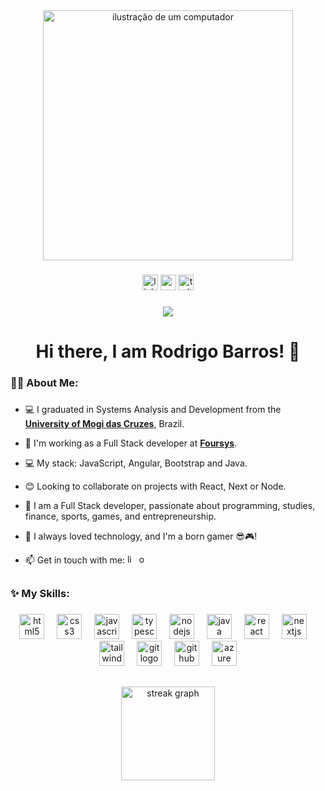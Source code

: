 <div align="center">
 <img src="https://raw.githubusercontent.com/MicaelliMedeiros/micaellimedeiros/master/image/computer-illustration.png" alt="ilustração de um computador" min-width="400px" max-width="400px" width="400px"">
</div>

###

<div align="center">
  <a href="https://www.linkedin.com/in/rodrigocavalcantedebarros/" target="_blank"><img src="https://img.shields.io/static/v1?message=LinkedIn&logo=linkedin&label=&color=0077B5&logoColor=white&labelColor=&style=for-the-badge" height="25" alt="linkedin logo"></a>
  <a href = "mailto:rodrigocavalcantedebarros@hotmail.com" target="_blank"><img src="https://img.shields.io/badge/Microsoft_Outlook-0078D4?style=for-the-badge&logo=microsoft-outlook&logoColor=white" height="25" alt="outlook logo"></a>
  <a href="https://twitter.com/digonexs_dev" target="_blank"><img src="https://img.shields.io/static/v1?message=Twitter&logo=twitter&label=&color=1DA1F2&logoColor=white&labelColor=&style=for-the-badge" height="25" alt="twitter logo"></a>
</div>

###

<div align="center">
  <img src="https://visitor-badge.laobi.icu/badge?page_id=digonexs.digonexs&">
</div>

###

<div align="center">
    <h1>Hi there, I am Rodrigo Barros! 👋</h1>
</div>

###

<h3 align="left">👩‍💻  About Me:</h3>

###

<div align="left">

- 💻 I graduated in Systems Analysis and Development from the [**University of Mogi das Cruzes**](https://www.umc.br/), Brazil.

- 🔭 I'm working as a Full Stack developer at [**Foursys**](https://foursys.com.br/).

- 💻 My stack: JavaScript, Angular, Bootstrap and Java.

- 😊 Looking to collaborate on projects with React, Next or Node.

- 💙 I am a Full Stack developer, passionate about programming, studies, finance, sports, games, and entrepreneurship.

- 💬 I always loved technology, and I'm a born gamer 😎🎮!

- 📫 Get in touch with me: <a href="https://www.linkedin.com/in/rodrigocavalcantedebarros/" target="_blank"><img src="https://img.shields.io/static/v1?message=LinkedIn&logo=linkedin&label=&color=0077B5&logoColor=white&labelColor=&style=for-the-badge" height="15" alt="linkedin logo"></a>
  <a href = "mailto:rodrigocavalcantedebarros@hotmail.com" target="_blank"><img src="https://img.shields.io/badge/Microsoft_Outlook-0078D4?style=for-the-badge&logo=microsoft-outlook&logoColor=white" height="15" alt="outlook logo"></a>
</div>

##

<h3 align="left">✨ My Skills:</h3>

###

<div align="center">
  <img src="https://cdn.jsdelivr.net/gh/devicons/devicon/icons/html5/html5-original.svg" height="40" alt="html5 logo"  />
  <img width="12" />
  <img src="https://cdn.jsdelivr.net/gh/devicons/devicon/icons/css3/css3-original.svg" height="40" alt="css3 logo"  />
  <img width="12" />
  <img src="https://cdn.jsdelivr.net/gh/devicons/devicon/icons/javascript/javascript-original.svg" height="40" alt="javascript logo"  />
  <img width="12" />
  <img src="https://cdn.jsdelivr.net/gh/devicons/devicon/icons/typescript/typescript-original.svg" height="40" alt="typescript logo"  />
  <img width="12" />
  <img src="https://cdn.jsdelivr.net/gh/devicons/devicon/icons/nodejs/nodejs-original.svg" height="40" alt="nodejs logo"  />
  <img width="12" />
  <img src="https://cdn.jsdelivr.net/gh/devicons/devicon/icons/java/java-original.svg" height="40" alt="java logo"  />
  <img width="12" />
  <img src="https://cdn.jsdelivr.net/gh/devicons/devicon/icons/react/react-original.svg" height="40" alt="react logo"  />
  <img width="12" />
  <img src="https://cdn.jsdelivr.net/gh/devicons/devicon/icons/nextjs/nextjs-original.svg" height="40" alt="nextjs logo"  />
  <img width="12" />
  <img src="https://cdn.jsdelivr.net/gh/devicons/devicon/icons/tailwindcss/tailwindcss-original-wordmark.svg" height="40" alt="tailwindcss logo"  />
  <img width="12" />
  <img src="https://cdn.jsdelivr.net/gh/devicons/devicon/icons/git/git-original.svg" height="40" alt="git logo"  />
  <img width="12" />
  <img src="https://cdn.jsdelivr.net/gh/devicons/devicon/icons/github/github-original.svg" height="40" alt="github logo"  />
  <img width="12" />
  <img src="https://cdn.jsdelivr.net/gh/devicons/devicon/icons/azure/azure-original.svg" height="40" alt="azure logo"  />
</div>

##

<div align="center">
  <img src="https://streak-stats.demolab.com?user=digonexs&locale=en&mode=daily&theme=react&hide_border=false&border_radius=5&date_format=j%20M%5B%20Y%5D&order=3" height="150" alt="streak graph"  />
</div>

###

###
